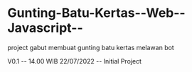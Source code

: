 # Gunting-Batu-Kertas--Web--Javascript--
project gabut membuat gunting batu kertas melawan bot


V0.1 -- 14.00 WIB 22/07/2022 -- Initial Project
